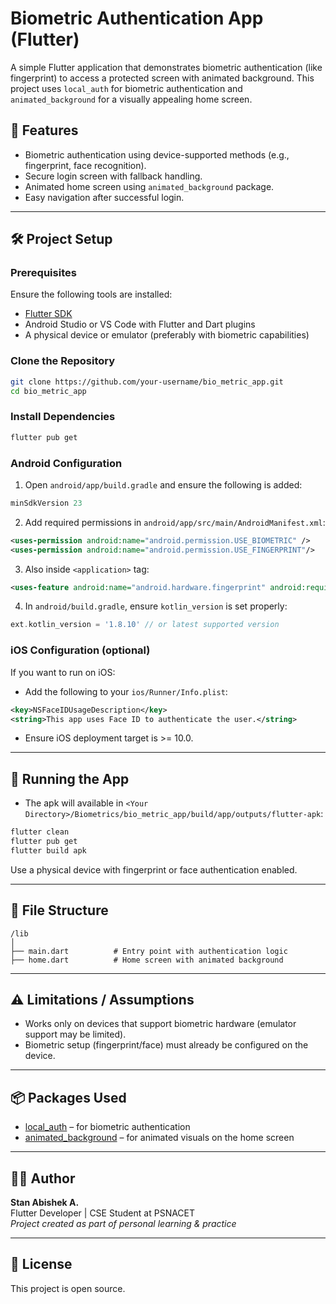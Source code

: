 # Biometric Authentication App (Flutter)

A simple Flutter application that demonstrates biometric authentication (like fingerprint) to access a protected screen with animated background. This project uses `local_auth` for biometric authentication and `animated_background` for a visually appealing home screen.

## 🚀 Features

- Biometric authentication using device-supported methods (e.g., fingerprint, face recognition).
- Secure login screen with fallback handling.
- Animated home screen using `animated_background` package.
- Easy navigation after successful login.

---

## 🛠️ Project Setup

### Prerequisites

Ensure the following tools are installed:

- [Flutter SDK](https://flutter.dev/docs/get-started/install)
- Android Studio or VS Code with Flutter and Dart plugins
- A physical device or emulator (preferably with biometric capabilities)

### Clone the Repository

```bash
git clone https://github.com/your-username/bio_metric_app.git
cd bio_metric_app
```

### Install Dependencies

```bash
flutter pub get
```

### Android Configuration

1. Open `android/app/build.gradle` and ensure the following is added:

```gradle
minSdkVersion 23
```

2. Add required permissions in `android/app/src/main/AndroidManifest.xml`:

```xml
<uses-permission android:name="android.permission.USE_BIOMETRIC" />
<uses-permission android:name="android.permission.USE_FINGERPRINT"/>
```

3. Also inside `<application>` tag:

```xml
<uses-feature android:name="android.hardware.fingerprint" android:required="true" />
```

4. In `android/build.gradle`, ensure `kotlin_version` is set properly:

```gradle
ext.kotlin_version = '1.8.10' // or latest supported version
```

### iOS Configuration (optional)

If you want to run on iOS:

- Add the following to your `ios/Runner/Info.plist`:

```xml
<key>NSFaceIDUsageDescription</key>
<string>This app uses Face ID to authenticate the user.</string>
```

- Ensure iOS deployment target is >= 10.0.

---

## 🧪 Running the App

- The apk will available in `<Your Directory>/Biometrics/bio_metric_app/build/app/outputs/flutter-apk`:

```bash
flutter clean
flutter pub get
flutter build apk
```

Use a physical device with fingerprint or face authentication enabled.

---

## 📄 File Structure

```plaintext
/lib
│
├── main.dart          # Entry point with authentication logic
├── home.dart          # Home screen with animated background
```

---

## ⚠️ Limitations / Assumptions

- Works only on devices that support biometric hardware (emulator support may be limited).
- Biometric setup (fingerprint/face) must already be configured on the device.

---

## 📦 Packages Used

- [local_auth](https://pub.dev/packages/local_auth) – for biometric authentication
- [animated_background](https://pub.dev/packages/animated_background) – for animated visuals on the home screen

---

## 👨‍💻 Author

**Stan Abishek A.**  
Flutter Developer | CSE Student at PSNACET  
_Project created as part of personal learning & practice_

---

## 📃 License

This project is open source.
